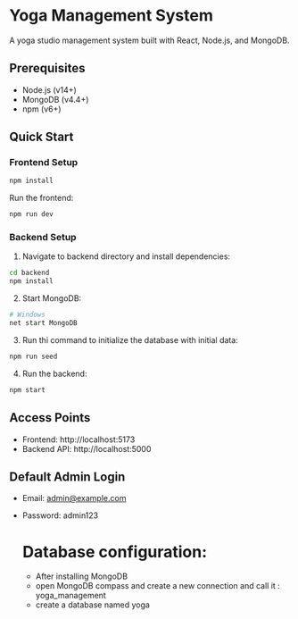 # Yoga Management System

A yoga studio management system built with React, Node.js, and MongoDB.

## Prerequisites

- Node.js (v14+)
- MongoDB (v4.4+)
- npm (v6+)

## Quick Start

### Frontend Setup

```bash
npm install
```

 Run the frontend:
```bash
npm run dev
```

### Backend Setup

1. Navigate to backend directory and install dependencies:
```bash
cd backend
npm install
```

2. Start MongoDB:
```bash
# Windows
net start MongoDB
```
3. Run thi command to initialize the database with initial data:
```bash
npm run seed
```
4. Run the backend:
```bash
npm start
```



## Access Points

- Frontend: http://localhost:5173
- Backend API: http://localhost:5000

## Default Admin Login

- Email: admin@example.com
- Password: admin123

  # Database configuration:

  - After installing MongoDB
  - open MongoDB compass and create a  new connection and call it : yoga_management
  - create a database named yoga
